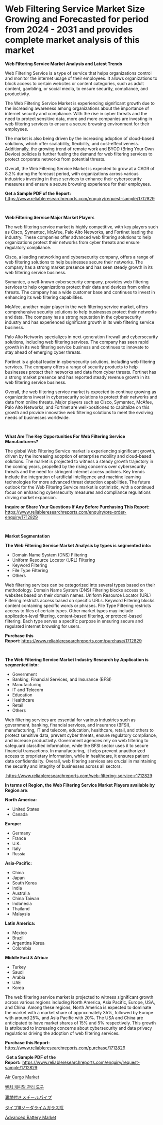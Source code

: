 <p><h1>Web Filtering Service Market Size Growing and Forecasted for period from 2024 - 2031 and provides complete market analysis of this market</h1></p><p><strong>Web Filtering Service Market Analysis and Latest Trends</strong></p>
<p><p>Web Filtering Service is a type of service that helps organizations control and monitor the internet usage of their employees. It allows organizations to block access to certain websites or content categories, such as adult content, gambling, or social media, to ensure security, compliance, and productivity.</p><p>The Web Filtering Service Market is experiencing significant growth due to the increasing awareness among organizations about the importance of internet security and compliance. With the rise in cyber threats and the need to protect sensitive data, more and more companies are investing in web filtering services to ensure a secure browsing environment for their employees.</p><p>The market is also being driven by the increasing adoption of cloud-based solutions, which offer scalability, flexibility, and cost-effectiveness. Additionally, the growing trend of remote work and BYOD (Bring Your Own Device) policies is further fueling the demand for web filtering services to protect corporate networks from potential threats.</p><p>Overall, the Web Filtering Service Market is expected to grow at a CAGR of 8.2% during the forecast period, with organizations across various industries investing in these services to enhance their cybersecurity measures and ensure a secure browsing experience for their employees.</p></p>
<p><strong>Get a Sample PDF of the Report:&nbsp;</strong> <a href="https://www.reliableresearchreports.com/enquiry/request-sample/1712829">https://www.reliableresearchreports.com/enquiry/request-sample/1712829</a></p>
<p>&nbsp;</p>
<p><strong>Web Filtering Service Major Market Players</strong></p>
<p><p>The web filtering service market is highly competitive, with key players such as Cisco, Symantec, McAfee, Palo Alto Networks, and Fortinet leading the industry. These companies offer advanced web filtering solutions to help organizations protect their networks from cyber threats and ensure regulatory compliance.</p><p>Cisco, a leading networking and cybersecurity company, offers a range of web filtering solutions to help businesses secure their networks. The company has a strong market presence and has seen steady growth in its web filtering service business.</p><p>Symantec, a well-known cybersecurity company, provides web filtering services to help organizations protect their data and devices from online threats. The company has a wide customer base and continues to invest in enhancing its web filtering capabilities.</p><p>McAfee, another major player in the web filtering service market, offers comprehensive security solutions to help businesses protect their networks and data. The company has a strong reputation in the cybersecurity industry and has experienced significant growth in its web filtering service business.</p><p>Palo Alto Networks specializes in next-generation firewall and cybersecurity solutions, including web filtering services. The company has seen rapid growth in its web filtering service business and continues to innovate to stay ahead of emerging cyber threats.</p><p>Fortinet is a global leader in cybersecurity solutions, including web filtering services. The company offers a range of security products to help businesses protect their networks and data from cyber threats. Fortinet has a strong market presence and has reported steady revenue growth in its web filtering service business.</p><p>Overall, the web filtering service market is expected to continue growing as organizations invest in cybersecurity solutions to protect their networks and data from online threats. Major players such as Cisco, Symantec, McAfee, Palo Alto Networks, and Fortinet are well-positioned to capitalize on this growth and provide innovative web filtering solutions to meet the evolving needs of businesses worldwide.</p></p>
<p>&nbsp;</p>
<p><strong>What Are The Key Opportunities For Web Filtering Service Manufacturers?</strong></p>
<p><p>The global Web Filtering Service market is experiencing significant growth, driven by the increasing adoption of enterprise mobility and cloud-based solutions. The market is projected to witness a steady growth trajectory in the coming years, propelled by the rising concerns over cybersecurity threats and the need for stringent internet access policies. Key trends include the integration of artificial intelligence and machine learning technologies for more advanced threat detection capabilities. The future outlook for the Web Filtering Service market is optimistic, with a continued focus on enhancing cybersecurity measures and compliance regulations driving market expansion.</p></p>
<p><strong>Inquire or Share Your Questions If Any Before Purchasing This Report:</strong> <a href="https://www.reliableresearchreports.com/enquiry/pre-order-enquiry/1712829">https://www.reliableresearchreports.com/enquiry/pre-order-enquiry/1712829</a></p>
<p>&nbsp;</p>
<p><strong>Market Segmentation</strong></p>
<p><strong>The Web Filtering Service Market Analysis by types is segmented into:</strong></p>
<p><ul><li>Domain Name System (DNS) Filtering</li><li>Uniform Resource Locator (URL) Filtering</li><li>Keyword Filtering</li><li>File Type Filtering</li><li>Others</li></ul></p>
<p><p>Web filtering services can be categorized into several types based on their methodology. Domain Name System (DNS) Filtering blocks access to websites based on their domain names. Uniform Resource Locator (URL) Filtering restricts access based on specific URLs. Keyword Filtering blocks content containing specific words or phrases. File Type Filtering restricts access to files of certain types. Other market types may include application-level filtering, content-based filtering, or protocol-based filtering. Each type serves a specific purpose in ensuring secure and regulated internet browsing for users.</p></p>
<p><strong>Purchase this Report:&nbsp;</strong><a href="https://www.reliableresearchreports.com/purchase/1712829">https://www.reliableresearchreports.com/purchase/1712829</a></p>
<p>&nbsp;</p>
<p><strong>The Web Filtering Service Market Industry Research by Application is segmented into:</strong></p>
<p><ul><li>Government</li><li>Banking, Financial Services, and Insurance (BFSI)</li><li>Manufacturing</li><li>IT and Telecom</li><li>Education</li><li>Healthcare</li><li>Retail</li><li>Others</li></ul></p>
<p><p>Web filtering services are essential for various industries such as government, banking, financial services, and insurance (BFSI), manufacturing, IT and telecom, education, healthcare, retail, and others to protect sensitive data, prevent cyber threats, ensure regulatory compliance, and increase productivity. Government agencies rely on web filtering to safeguard classified information, while the BFSI sector uses it to secure financial transactions. In manufacturing, it helps prevent unauthorized access to proprietary information, while in healthcare, it ensures patient data confidentiality. Overall, web filtering services are crucial in maintaining the security and integrity of businesses across all sectors.</p></p>
<p><a href="https://www.reliableresearchreports.com/web-filtering-service-r1712829">&nbsp;https://www.reliableresearchreports.com/web-filtering-service-r1712829</a></p>
<p><strong>In terms of Region, the Web Filtering Service Market Players available by Region are:</strong></p>
<p>
    <p> <strong> North America: </strong>
        <ul>
            <li>United States</li>
            <li>Canada</li>
        </ul>
        </p> 
    <p> <strong> Europe: </strong>
        <ul>
            <li>Germany</li>
            <li>France</li>
            <li>U.K.</li>
            <li>Italy</li>
            <li>Russia</li>
        </ul>
        </p> 
    <p> <strong> Asia-Pacific: </strong>
        <ul>
            <li>China</li>
            <li>Japan</li>
            <li>South Korea</li>
            <li>India</li>
            <li>Australia</li>
            <li>China Taiwan</li>
            <li>Indonesia</li>
            <li>Thailand</li>
            <li>Malaysia</li>
        </ul>
        </p> 
    <p> <strong> Latin America: </strong>
        <ul>
            <li>Mexico</li>
            <li>Brazil</li>
            <li>Argentina Korea</li>
            <li>Colombia</li>
        </ul>
        </p> 
    <p> <strong> Middle East & Africa: </strong>
        <ul>
            <li>Turkey</li>
            <li>Saudi</li>
            <li>Arabia</li>
            <li>UAE</li>
            <li>Korea</li>
        </ul>
    </p>
    </p>
<p><p>The web filtering service market is projected to witness significant growth across various regions including North America, Asia Pacific, Europe, USA, and China. Among these regions, North America is expected to dominate the market with a market share of approximately 35%, followed by Europe with around 25%, and Asia Pacific with 20%. The USA and China are anticipated to have market shares of 15% and 5% respectively. This growth is attributed to increasing concerns about cybersecurity and data privacy regulations driving the adoption of web filtering services.</p></p>
<p><strong>Purchase this Report: </strong><a href="https://www.reliableresearchreports.com/purchase/1712829">https://www.reliableresearchreports.com/purchase/1712829</a></p>
<p>&nbsp;<strong>Get a Sample PDF of the Report:&nbsp;&nbsp;</strong><a href="https://www.reliableresearchreports.com/enquiry/request-sample/1712829">https://www.reliableresearchreports.com/enquiry/request-sample/1712829</a></p>
<p><strong></strong></p>
<p><p><a href="https://github.com/yoshih12/Market-Research-Report-List-3/blob/main/air-cargo-market.md">Air Cargo Market</a></p><p><a href="https://github.com/gambitz1998/Market-Research-Report-List-1/blob/main/7011958107490.md">벤처 캐피탈 관리 도구</a></p><p><a href="https://github.com/xtkhtofdt934839/Market-Research-Report-List-2/blob/main/4638799112624.md">裏地付きスチールパイプ</a></p><p><a href="https://github.com/LeoraEber/Market-Research-Report-List-1/blob/main/5598216112623.md">タイプIIIソーダライムガラス瓶</a></p><p><a href="https://github.com/jerrycopelandthomaswsqd8q/Market-Research-Report-List-3/blob/main/advanced-battery-market.md">Advanced Battery Market</a></p></p>
